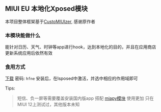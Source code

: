 ## MIUI EU 本地化Xposed模块
本项目整体框架基于[CustoMIUIzer](https://code.highspec.ru/Mikanoshi/CustoMIUIzer), 感谢原作者
### 本模块能做什么
能针对日历、天气、时钟等app进行hook，达到本地化的目的，并且在应用商店更新系统应用后依然有效
### 食用方式
[下载](https://tpsx.lanzous.com/b01zwocid) 密码: `hfne`
安装后，在lsposed中激活，并选中相应的作用域即可

Tips:
> 短信、负一屏等需要覆盖安装国内版app
> 搭配 [miapy模块](https://github.com/MonwF/mipay-extract) 使用更加
> 只在MIUI 12上测试过，其他版本未知